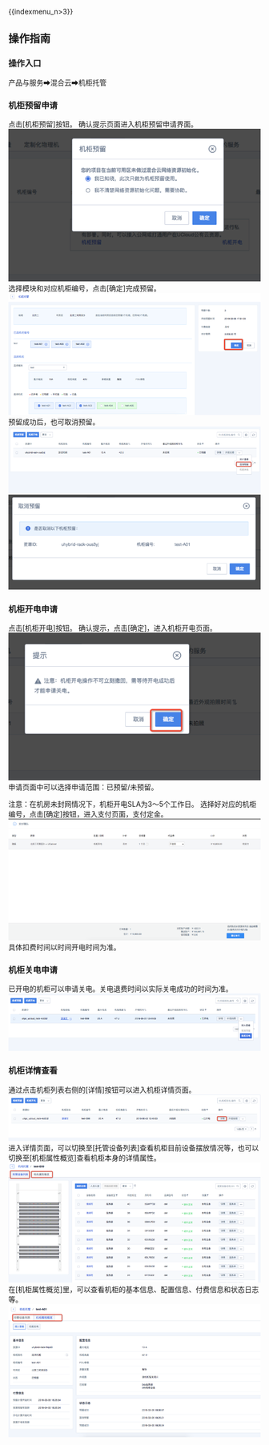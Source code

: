 {{indexmenu_n>3}}

## 操作指南

### 操作入口

产品与服务➡混合云➡机柜托管

### 机柜预留申请

点击\[机柜预留\]按钮。 
确认提示页面进入机柜预留申请界面。
![3.png](/images/ucabinet/3.png) 选择模块和对应机柜编号，点击\[确定\]完成预留。
![4.png](/images/ucabinet/4.png) 预留成功后，也可取消预留。
![5.png](/images/ucabinet/5.png)
![6.png](/images/ucabinet/6.png)

### 机柜开电申请

点击\[机柜开电\]按钮。
确认提示，点击\[确定\]，进入机柜开电页面。
![8.png](/images/ucabinet/8.png) 申请页面中可以选择申请范围：已预留/未预留。

注意：在机房未封网情况下，机柜开电SLA为3～5个工作日。
选择好对应的机柜编号，点击\[确定\]按钮，进入支付页面，支付定金。
![11.png](/images/ucabinet/11.png) 具体扣费时间以时间开电时间为准。

### 机柜关电申请

已开电的机柜可以申请关电。关电退费时间以实际关电成功的时间为准。
![12.png](/images/ucabinet/12.png)

### 机柜详情查看

通过点击机柜列表右侧的\[详情\]按钮可以进入机柜详情页面。
![15.png](/images/ucabinet/15.png)
进入详情页面，可以切换至\[托管设备列表\]查看机柜目前设备摆放情况等，也可以切换至\[机柜属性概览\]查看机柜本身的详情属性。
![16.png](/images/ucabinet/16.png)
在\[机柜属性概览\]里，可以查看机柜的基本信息、配置信息、付费信息和状态日志等。
![17.png](/images/ucabinet/17.png)
